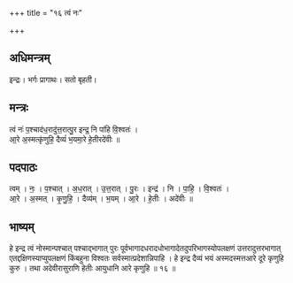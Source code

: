 +++
title = "१६ त्वं नः"

+++
## अधिमन्त्रम्
इन्द्रः। भर्गः प्रागाथः। सतो बृहती।

## मन्त्रः
त्वं नः॑ प॒श्चाद॑ध॒रादु॑त्त॒रात्पु॒र इन्द्र॒ नि पा॑हि वि॒श्वतः॑ ।  
आ॒रे अ॒स्मत्कृ॑णुहि॒ दैव्यं॑ भ॒यमा॒रे हे॒तीरदे॑वीः ॥

## पदपाठः
त्वम् । नः॒ । प॒श्चात् । अ॒ध॒रात् । उ॒त्त॒रात् । पु॒रः । इन्द्र॑ । नि । पा॒हि॒ । वि॒श्वतः॑ ।  
आ॒रे । अ॒स्मत् । कृ॒णु॒हि॒ । दैव्य॑म् । भ॒यम् । आ॒रे । हे॒तीः । अदे॑वीः ॥

## भाष्यम्
हे इन्द्र त्वं नोस्मान्पश्चात् पश्चाद्भागात् पुरः पूर्वभागादधरादधोभागादेतदुपरिभागस्योपलक्षणं उत्तरादुत्तरभागात् एतद्दक्षिणस्याप्युपलक्षणं किंबहुना विश्वतः सर्वस्मात्प्रदेशान्निपाहि । हे इन्द्र दैव्यं भयं अस्मदस्मत्तआरे दूरे कृणुहि कुरु । तथा अदेवीरासुराणि हेतीः आयुधानि आरे कृणुहि ॥ १६ ॥